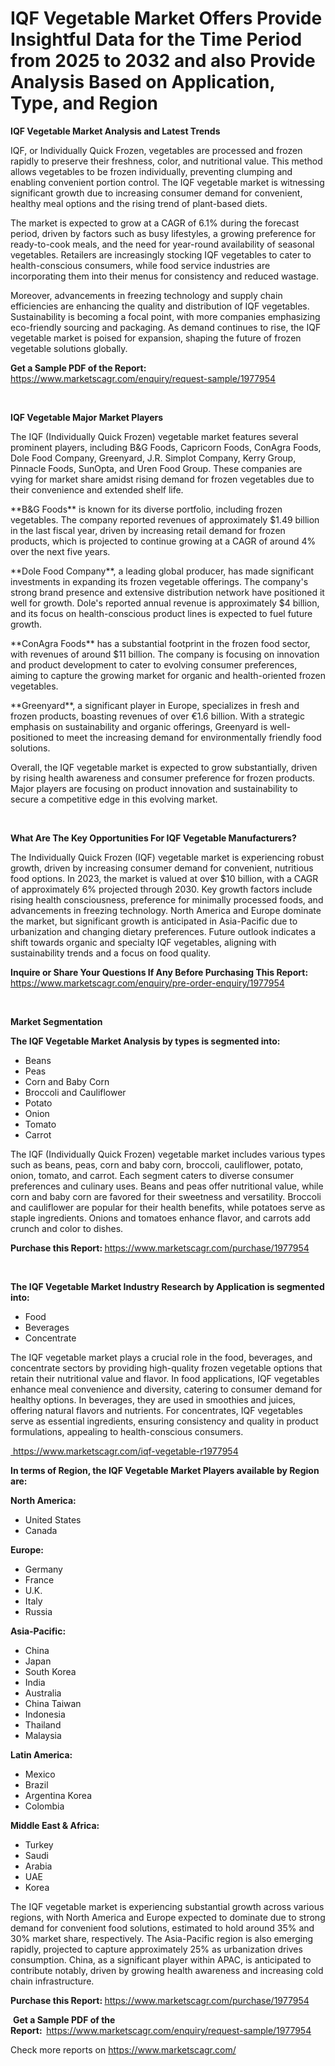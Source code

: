 <p><h1>IQF Vegetable Market Offers Provide Insightful Data for the Time Period from 2025 to 2032 and also Provide Analysis Based on Application, Type, and Region</h1></p><p><strong>IQF Vegetable Market Analysis and Latest Trends</strong></p>
<p><p>IQF, or Individually Quick Frozen, vegetables are processed and frozen rapidly to preserve their freshness, color, and nutritional value. This method allows vegetables to be frozen individually, preventing clumping and enabling convenient portion control. The IQF vegetable market is witnessing significant growth due to increasing consumer demand for convenient, healthy meal options and the rising trend of plant-based diets. </p><p>The market is expected to grow at a CAGR of 6.1% during the forecast period, driven by factors such as busy lifestyles, a growing preference for ready-to-cook meals, and the need for year-round availability of seasonal vegetables. Retailers are increasingly stocking IQF vegetables to cater to health-conscious consumers, while food service industries are incorporating them into their menus for consistency and reduced wastage. </p><p>Moreover, advancements in freezing technology and supply chain efficiencies are enhancing the quality and distribution of IQF vegetables. Sustainability is becoming a focal point, with more companies emphasizing eco-friendly sourcing and packaging. As demand continues to rise, the IQF vegetable market is poised for expansion, shaping the future of frozen vegetable solutions globally.</p></p>
<p><strong>Get a Sample PDF of the Report:&nbsp;</strong> <a href="https://www.marketscagr.com/enquiry/request-sample/1977954?utm_campaign=2631&utm_medium=2&utm_source=Github&utm_content=ia&utm_term=07042025&utm_id=iqf-vegetable">https://www.marketscagr.com/enquiry/request-sample/1977954</a></p>
<p>&nbsp;</p>
<p><strong>IQF Vegetable Major Market Players</strong></p>
<p><p>The IQF (Individually Quick Frozen) vegetable market features several prominent players, including B&G Foods, Capricorn Foods, ConAgra Foods, Dole Food Company, Greenyard, J.R. Simplot Company, Kerry Group, Pinnacle Foods, SunOpta, and Uren Food Group. These companies are vying for market share amidst rising demand for frozen vegetables due to their convenience and extended shelf life.</p><p>**B&G Foods** is known for its diverse portfolio, including frozen vegetables. The company reported revenues of approximately $1.49 billion in the last fiscal year, driven by increasing retail demand for frozen products, which is projected to continue growing at a CAGR of around 4% over the next five years.</p><p>**Dole Food Company**, a leading global producer, has made significant investments in expanding its frozen vegetable offerings. The company's strong brand presence and extensive distribution network have positioned it well for growth. Dole's reported annual revenue is approximately $4 billion, and its focus on health-conscious product lines is expected to fuel future growth.</p><p>**ConAgra Foods** has a substantial footprint in the frozen food sector, with revenues of around $11 billion. The company is focusing on innovation and product development to cater to evolving consumer preferences, aiming to capture the growing market for organic and health-oriented frozen vegetables.</p><p>**Greenyard**, a significant player in Europe, specializes in fresh and frozen products, boasting revenues of over €1.6 billion. With a strategic emphasis on sustainability and organic offerings, Greenyard is well-positioned to meet the increasing demand for environmentally friendly food solutions.</p><p>Overall, the IQF vegetable market is expected to grow substantially, driven by rising health awareness and consumer preference for frozen products. Major players are focusing on product innovation and sustainability to secure a competitive edge in this evolving market.</p></p>
<p>&nbsp;</p>
<p><strong>What Are The Key Opportunities For IQF Vegetable Manufacturers?</strong></p>
<p><p>The Individually Quick Frozen (IQF) vegetable market is experiencing robust growth, driven by increasing consumer demand for convenient, nutritious food options. In 2023, the market is valued at over $10 billion, with a CAGR of approximately 6% projected through 2030. Key growth factors include rising health consciousness, preference for minimally processed foods, and advancements in freezing technology. North America and Europe dominate the market, but significant growth is anticipated in Asia-Pacific due to urbanization and changing dietary preferences. Future outlook indicates a shift towards organic and specialty IQF vegetables, aligning with sustainability trends and a focus on food quality.</p></p>
<p><strong>Inquire or Share Your Questions If Any Before Purchasing This Report:</strong> <a href="https://www.marketscagr.com/enquiry/pre-order-enquiry/1977954?utm_campaign=2631&utm_medium=2&utm_source=Github&utm_content=ia&utm_term=07042025&utm_id=iqf-vegetable">https://www.marketscagr.com/enquiry/pre-order-enquiry/1977954</a></p>
<p>&nbsp;</p>
<p><strong>Market Segmentation</strong></p>
<p><strong>The IQF Vegetable Market Analysis by types is segmented into:</strong></p>
<p><ul><li>Beans</li><li>Peas</li><li>Corn and Baby Corn</li><li>Broccoli and Cauliflower</li><li>Potato</li><li>Onion</li><li>Tomato</li><li>Carrot</li></ul></p>
<p><p>The IQF (Individually Quick Frozen) vegetable market includes various types such as beans, peas, corn and baby corn, broccoli, cauliflower, potato, onion, tomato, and carrot. Each segment caters to diverse consumer preferences and culinary uses. Beans and peas offer nutritional value, while corn and baby corn are favored for their sweetness and versatility. Broccoli and cauliflower are popular for their health benefits, while potatoes serve as staple ingredients. Onions and tomatoes enhance flavor, and carrots add crunch and color to dishes.</p></p>
<p><strong>Purchase this Report:&nbsp;</strong><a href="https://www.marketscagr.com/purchase/1977954?utm_campaign=2631&utm_medium=2&utm_source=Github&utm_content=ia&utm_term=07042025&utm_id=iqf-vegetable">https://www.marketscagr.com/purchase/1977954</a></p>
<p>&nbsp;</p>
<p><strong>The IQF Vegetable Market Industry Research by Application is segmented into:</strong></p>
<p><ul><li>Food</li><li>Beverages</li><li>Concentrate</li></ul></p>
<p><p>The IQF vegetable market plays a crucial role in the food, beverages, and concentrate sectors by providing high-quality frozen vegetable options that retain their nutritional value and flavor. In food applications, IQF vegetables enhance meal convenience and diversity, catering to consumer demand for healthy options. In beverages, they are used in smoothies and juices, offering natural flavors and nutrients. For concentrates, IQF vegetables serve as essential ingredients, ensuring consistency and quality in product formulations, appealing to health-conscious consumers.</p></p>
<p><a href="https://www.marketscagr.com/iqf-vegetable-r1977954?utm_campaign=2631&utm_medium=2&utm_source=Github&utm_content=ia&utm_term=07042025&utm_id=iqf-vegetable">&nbsp;https://www.marketscagr.com/iqf-vegetable-r1977954</a></p>
<p><strong>In terms of Region, the IQF Vegetable Market Players available by Region are:</strong></p>
<p>
    <p> <strong> North America: </strong>
        <ul>
            <li>United States</li>
            <li>Canada</li>
        </ul>
        </p> 
    <p> <strong> Europe: </strong>
        <ul>
            <li>Germany</li>
            <li>France</li>
            <li>U.K.</li>
            <li>Italy</li>
            <li>Russia</li>
        </ul>
        </p> 
    <p> <strong> Asia-Pacific: </strong>
        <ul>
            <li>China</li>
            <li>Japan</li>
            <li>South Korea</li>
            <li>India</li>
            <li>Australia</li>
            <li>China Taiwan</li>
            <li>Indonesia</li>
            <li>Thailand</li>
            <li>Malaysia</li>
        </ul>
        </p> 
    <p> <strong> Latin America: </strong>
        <ul>
            <li>Mexico</li>
            <li>Brazil</li>
            <li>Argentina Korea</li>
            <li>Colombia</li>
        </ul>
        </p> 
    <p> <strong> Middle East & Africa: </strong>
        <ul>
            <li>Turkey</li>
            <li>Saudi</li>
            <li>Arabia</li>
            <li>UAE</li>
            <li>Korea</li>
        </ul>
    </p>
    </p>
<p><p>The IQF vegetable market is experiencing substantial growth across various regions, with North America and Europe expected to dominate due to strong demand for convenient food solutions, estimated to hold around 35% and 30% market share, respectively. The Asia-Pacific region is also emerging rapidly, projected to capture approximately 25% as urbanization drives consumption. China, as a significant player within APAC, is anticipated to contribute notably, driven by growing health awareness and increasing cold chain infrastructure.</p></p>
<p><strong>Purchase this Report: </strong><a href="https://www.marketscagr.com/purchase/1977954?utm_campaign=2631&utm_medium=2&utm_source=Github&utm_content=ia&utm_term=07042025&utm_id=iqf-vegetable">https://www.marketscagr.com/purchase/1977954</a></p>
<p>&nbsp;<strong>Get a Sample PDF of the Report:&nbsp;&nbsp;</strong><a href="https://www.marketscagr.com/enquiry/request-sample/1977954?utm_campaign=2631&utm_medium=2&utm_source=Github&utm_content=ia&utm_term=07042025&utm_id=iqf-vegetable">https://www.marketscagr.com/enquiry/request-sample/1977954</a></p>
<p><strong></strong></p>
<p>Check more reports on <a href="https://www.marketscagr.com/?utm_campaign=2631&utm_medium=2&utm_source=Github&utm_content=ia&utm_term=07042025&utm_id=iqf-vegetable">https://www.marketscagr.com/</a></p>